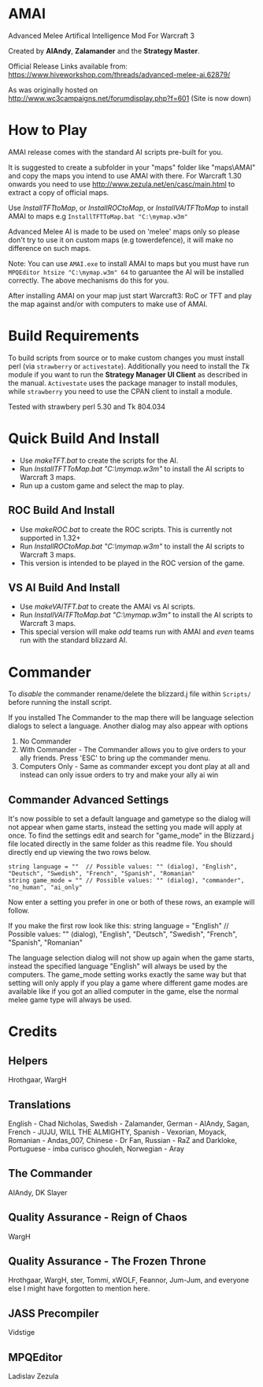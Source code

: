# AMAI
Advanced Melee Artifical Intelligence Mod For Warcraft 3
 
Created by **AIAndy**, **Zalamander** and the **Strategy Master**.

Official Release Links available from: https://www.hiveworkshop.com/threads/advanced-melee-ai.62879/

As was originally hosted on http://www.wc3campaigns.net/forumdisplay.php?f=601 (Site is now down)

# How to Play
AMAI release comes with the standard AI scripts pre-built for you.

It is suggested to create a subfolder in your "maps" folder like "maps\AMAI" and copy the maps you intend to use AMAI with there.
For Warcraft 1.30 onwards you need to use http://www.zezula.net/en/casc/main.html to extract a copy of official maps.

Use *InstallTFTtoMap*, or *InstallROCtoMap*, or *InstallVAITFTtoMap* to install AMAI to maps e.g `InstallTFTToMap.bat "C:\mymap.w3m"`

Advanced Melee AI is made to be used on 'melee' maps only so please don't try to use it on custom maps (e.g towerdefence), it will make no difference on such maps.

Note: You can use `AMAI.exe` to install AMAI to maps but you must have run `MPQEditor htsize "C:\mymap.w3m" 64` to garuantee the AI will be installed correctly. The above mechanisms do this for you.

After installing AMAI on your map just start Warcraft3: RoC or TFT and play the map against and/or with computers to make use of AMAI.

# Build Requirements
To build scripts from source or to make custom changes you must install perl (via `strawberry` or `activestate`).
Additionally you need to install the *Tk* module if you want to run the **Strategy Manager UI Client** as described in the manual.
`Activestate` uses the package manager to install modules, while `strawberry` you need to use the CPAN client to install a module.

Tested with strawbery perl 5.30 and Tk 804.034

# Quick Build And Install
- Use *makeTFT.bat* to create the scripts for the AI. 
- Run *InstallTFTToMap.bat "C:\mymap.w3m"* to install the AI scripts to Warcraft 3 maps. 
- Run up a custom game and select the map to play.

## ROC Build And Install
- Use *makeROC.bat* to create the ROC scripts. This is currently not supported in 1.32+
- Run *InstallROCtoMap.bat "C:\mymap.w3m"* to install the AI scripts to Warcraft 3 maps.
- This version is intended to be played in the ROC version of the game. 

## VS AI Build And Install
- Use *makeVAITFT.bat* to create the AMAI vs AI scripts.
- Run *InstallVAITFTtoMap.bat "C:\mymap.w3m"* to install the AI scripts to Warcraft 3 maps.
- This special version will make *odd* teams run with AMAI and *even* teams run with the standard blizzard AI.

# Commander
To *disable* the commander rename/delete the blizzard.j file within `Scripts/` before running the install script.

If you installed The Commander to the map there will be language selection dialogs to select a language. Another dialog may also appear with options

1) No Commander
2) With Commander - The Commander allows you to give orders to your ally friends. Press 'ESC' to bring up the commander menu. 
3) Computers Only - Same as commander except you dont play at all and instead can only issue orders to try and make your ally ai win

## Commander Advanced Settings

It's now possible to set a default language and gametype so the dialog will not appear when game starts, instead the setting you made will apply at once.
To find the settings edit and search for "game_mode" in the Blizzard.j file located directly in the same folder as this readme file. You should directly end up viewing the two rows below.

    string language = ""  // Possible values: "" (dialog), "English", "Deutsch", "Swedish", "French", "Spanish", "Romanian"
    string game_mode = "" // Possible values: "" (dialog), "commander", "no_human", "ai_only"

Now enter a setting you prefer in one or both of these rows, an example will follow.

If you make the first row look like this:
    string language = "English"  // Possible values: "" (dialog), "English", "Deutsch", "Swedish", "French", "Spanish", "Romanian"

The language selection dialog will not show up again when the game starts, instead the specified language "English" will always be used by the computers.
The game_mode setting works exactly the same way but that setting will only apply if you play a game where different game modes are available like if you got an allied computer in the game, else the normal melee game type will always be used.

# Credits

## Helpers
Hrothgaar,
WargH

## Translations
English - Chad Nicholas,
Swedish - Zalamander,
German - AIAndy, Sagan,
French - JUJU, WILL THE ALMIGHTY,
Spanish - Vexorian, Moyack,
Romanian - Andas_007,
Chinese - Dr Fan,
Russian - RaZ and Darkloke,
Portuguese - imba curisco ghouleh,
Norwegian - Aray

## The Commander
AIAndy,
DK Slayer

## Quality Assurance - Reign of Chaos
WargH

## Quality Assurance - The Frozen Throne
Hrothgaar,
WargH,
ster,
Tommi,
xWOLF,
Feannor,
Jum-Jum,
and everyone else I might have forgotten to mention here.

## JASS Precompiler
Vidstige

## MPQEditor
Ladislav Zezula 

